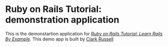 # Ruby on Rails Tutorial: demonstration application 

This is the demonstartion application for [*Ruby on Rails Tutorial: Learn Rails By Example*](http://railstutorial.org). This demo app is built by [Clark Russell](http://clarkruss.wordpress.com)
